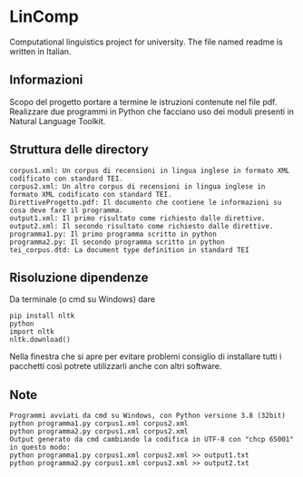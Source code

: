 # LinComp
Computational linguistics project for university. The file named readme is written in Italian.

## Informazioni
Scopo del progetto portare a termine le istruzioni contenute nel file pdf. Realizzare due programmi in Python che facciano uso dei moduli presenti in Natural Language Toolkit.

## Struttura delle directory
```
corpus1.xml: Un corpus di recensioni in lingua inglese in formato XML codificato con standard TEI.
corpus2.xml: Un altro corpus di recensioni in lingua inglese in formato XML codificato con standard TEI.
DirettiveProgetto.pdf: Il documento che contiene le informazioni su cosa deve fare il programma.
output1.xml: Il primo risultato come richiesto dalle direttive.
output2.xml: Il secondo risultato come richiesto dalle direttive.
programma1.py: Il primo programma scritto in python
programma2.py: Il secondo programma scritto in python
tei_corpus.dtd: La document type definition in standard TEI
```

## Risoluzione dipendenze
Da terminale (o cmd su Windows) dare
```
pip install nltk
python
import nltk
nltk.download()
```
Nella finestra che si apre per evitare problemi consiglio di installare tutti i pacchetti così potrete utilizzarli anche con altri software.

## Note
```
Programmi avviati da cmd su Windows, con Python versione 3.8 (32bit)
python programma1.py corpus1.xml corpus2.xml
python programma2.py corpus1.xml corpus2.xml
Output generato da cmd cambiando la codifica in UTF-8 con "chcp 65001" in questo modo:
python programma1.py corpus1.xml corpus2.xml >> output1.txt
python programma2.py corpus1.xml corpus2.xml >> output2.txt
```
